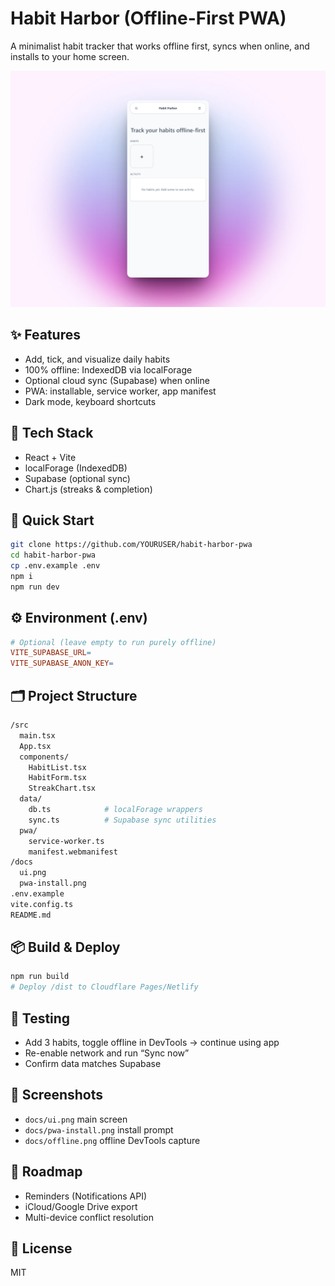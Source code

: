 # Habit Harbor (Offline-First PWA)

A minimalist habit tracker that works offline first, syncs when online, and installs to your home screen.

![ui-screenshot](docs/ui.png)

## ✨ Features
- Add, tick, and visualize daily habits
- 100% offline: IndexedDB via localForage
- Optional cloud sync (Supabase) when online
- PWA: installable, service worker, app manifest
- Dark mode, keyboard shortcuts

## 🧰 Tech Stack
- React + Vite
- localForage (IndexedDB)
- Supabase (optional sync)
- Chart.js (streaks & completion)

## 🚀 Quick Start
```bash
git clone https://github.com/YOURUSER/habit-harbor-pwa
cd habit-harbor-pwa
cp .env.example .env
npm i
npm run dev
```

## ⚙️ Environment (.env)

```makefile
# Optional (leave empty to run purely offline)
VITE_SUPABASE_URL=
VITE_SUPABASE_ANON_KEY=
```

## 🗂️ Project Structure

```bash
/src
  main.tsx
  App.tsx
  components/
    HabitList.tsx
    HabitForm.tsx
    StreakChart.tsx
  data/
    db.ts            # localForage wrappers
    sync.ts          # Supabase sync utilities
  pwa/
    service-worker.ts
    manifest.webmanifest
/docs
  ui.png
  pwa-install.png
.env.example
vite.config.ts
README.md
```

## 📦 Build & Deploy

```bash
npm run build
# Deploy /dist to Cloudflare Pages/Netlify
```

## 🧪 Testing

- Add 3 habits, toggle offline in DevTools → continue using app
- Re-enable network and run “Sync now”
- Confirm data matches Supabase

## 📸 Screenshots

- `docs/ui.png` main screen
- `docs/pwa-install.png` install prompt
- `docs/offline.png` offline DevTools capture

## 🧭 Roadmap

- Reminders (Notifications API)
- iCloud/Google Drive export
- Multi-device conflict resolution

## 📝 License

MIT
